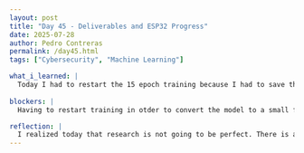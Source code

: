 ```yaml
---
layout: post
title: "Day 45 - Deliverables and ESP32 Progress"
date: 2025-07-28
author: Pedro Contreras
permalink: /day45.html
tags: ["Cybersecurity", "Machine Learning"]

what_i_learned: |
  Today I had to restart the 15 epoch training because I had to save the Pytorch version of the model in order to convert it to TensorFlow Lite. This TensorFlow Lite will be able to be uploaded to the ESP32 and be set up using Arduino IDE. Once it finishes running we can get some results. I learned that we might not be able to finish it due to hardware restraints because ESP32 does not have enough memory. We all continued to work on the final presentation and received constructive feedback. 
  
blockers: |
  Having to restart training in otder to convert the model to a small file.  

reflection: |
  I realized today that research is not going to be perfect. There is a lot that can be dne with this project given time and resources and that made me feel better because no one has tried to upload a robust model to an IoT Device, even less, and ESP32. There should be more money and different devices and more time in order to truly have a robust model. I changed a couple of details in my slides since we are changing the overall approach to the project. 
---
```

